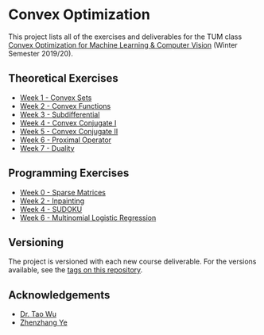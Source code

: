 # Convex Optimization
This project lists all of the exercises and deliverables for the TUM class [Convex Optimization for Machine Learning &amp; Computer Vision](https://vision.in.tum.de/teaching/ws2019/cvx4cv) (Winter Semester 2019/20).

## Theoretical Exercises
* [Week 1 - Convex Sets](https://github.com/uzairakbar/convex-optimization/blob/master/exercises/week1/solutionSubmission1.pdf)
* [Week 2 - Convex Functions](https://github.com/uzairakbar/convex-optimization/blob/master/exercises/week2/solutionSubmission2.pdf)
* [Week 3 - Subdifferential](https://github.com/uzairakbar/convex-optimization/blob/master/exercises/week3/solutionSubmission3.pdf)
* [Week 4 - Convex Conjugate I](https://github.com/uzairakbar/convex-optimization/blob/master/exercises/week4/solutionSubmission4.pdf)
* [Week 5 - Convex Conjugate II](https://github.com/uzairakbar/convex-optimization/blob/master/exercises/week5/solutionSubmission5.pdf)
* [Week 6 - Proximal Operator](https://github.com/uzairakbar/convex-optimization/blob/master/exercises/week6/solutionSubmission6.pdf)
* [Week 7 - Duality](https://github.com/uzairakbar/convex-optimization/blob/master/exercises/week7/solutionSubmission7.pdf)

## Programming Exercises
* [Week 0 - Sparse Matrices](https://github.com/uzairakbar/convex-optimization/blob/master/exercises/week0/programmingSubmission0/sparseMatrices.ipynb)
* [Week 2 - Inpainting](https://github.com/uzairakbar/convex-optimization/blob/master/exercises/week2/programmingSubmission2/inpainting.ipynb)
* [Week 4 - SUDOKU](https://github.com/uzairakbar/convex-optimization/blob/master/exercises/week4/programmingSubmission4/SUDOKU.ipynb)
* [Week 6 - Multinomial Logistic Regression](https://github.com/uzairakbar/convex-optimization/blob/master/exercises/week6/programmingSubmission6/logisticRegression.ipynb)

## Versioning

The project is versioned with each new course deliverable. For the versions available, see the [tags on this repository](https://github.com/uzairakbar/convex-optimization/tags).

## Acknowledgements

* [Dr. Tao Wu](https://vision.in.tum.de/members/wuta)
* [Zhenzhang Ye](https://vision.in.tum.de/members/yez)
